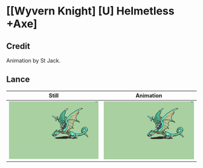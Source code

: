 # [\[Wyvern Knight\] \[U\] Helmetless +Axe]

## Credit

Animation by St Jack.
	
## Lance

| Still | Animation |
| :---: | :-------: |
| ![Lance still](./Lance_000.png) | ![Lance animation](./Lance.gif) |
